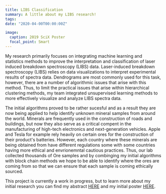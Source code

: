 ```yaml
---
title: LIBS Classification
summary: A little about my LIBS research!
tags:
date: "2020-04-00T00:00:00Z"

image:
  caption: 2019 SciX Poster
  focal_point: Smart
---
```



My research primarily focuses on integrating machine learning and statistics methods to improve the interpretation and classification of laser induced breakdown spectroscopy (LIBS) data. Laser-induced breakdown spectroscopy (LIBS) relies on data visualizations to interpret experimental results of spectra data. Dendrograms are most commonly used for this task, however, there are a number of algorithmic issues that arise with this method. Thus, to limit the practical issues that arise within hierarchical clustering methods, my team integrated unsupervised learning methods to more effectively visualize and analyze LIBS spectra data. 


The initial algorithms proved to be rather sucesful and as a result they are now being applied to help identify unknown mineral samples from around the world. Minerals are frequently used in the construction of roads and buildings, but now they also serve as a critical compent in the manufacturing of high-tech electronics and next-generation vehicles. Apple and Tesla for example rely heavily on certain ores for the construction of their product's batteries. However, each country where these minerals are being obtained from have different regulations some with some countries having more ethical and envrionemntal cautious practices. Thus, our lab collected thousands of Ore samples and by combinging my initial algorithms with block chain methods we hope to be able to identify where the ores are coming from so that we can ensure that each sample is coming ethically sourced. 


This project is currently a work in progress, but to learn more about my initial research you can find my abstract [HERE](paper.pdf) and my initial poster [HERE](PozsonyiovaSofiaPosterScix.pdf).

